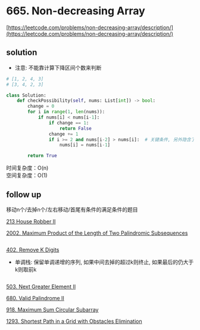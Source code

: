 # 665. Non-decreasing Array
[https://leetcode.com/problems/non-decreasing-array/description/](https://leetcode.com/problems/non-decreasing-array/description/)


## solution

- 注意: 不能靠计算下降区间个数来判断

```python
# [1, 2, 4, 3]
# [3, 4, 2, 3]

class Solution:
    def checkPossibility(self, nums: List[int]) -> bool:
        change = 0
        for i in range(1, len(nums)):
            if nums[i] < nums[i-1]:
                if change == 1:
                    return False
                change += 1
                if i >= 2 and nums[i-2] > nums[i]:  # 关键条件, 另外隐含了另一种修改i-1的？
                    nums[i] = nums[i-1]

        return True
```
时间复杂度：O(n) <br>
空间复杂度：O(1)


## follow up

移动n个/去掉n个/左右移动/首尾有条件的满足条件的题目

[213 House Robber II](../09_dynamic_program/213.%20House%20Robber%20II.md)


[2002. Maximum Product of the Length of Two Palindromic Subsequences](https://leetcode.com/problems/maximum-product-of-the-length-of-two-palindromic-subsequences/description/)
```python

```

[402. Remove K Digits](https://leetcode.com/problems/remove-k-digits/description/)
- 单调栈: 保留单调递增的序列, 如果中间去掉的超过k则终止, 如果最后的仍大于k则取前k
```python

```

[503. Next Greater Element II](../05_stack_queue/503.%20Next%20Greater%20Element%20II.md)


[680. Valid Palindrome II](../01_two_pointers/5.%20Longest%20Palindromic%20Substring.md)


[918. Maximum Sum Circular Subarray](../11_prefix_sum/53.%20Maximum%20Subarray.md)


[1293. Shortest Path in a Grid with Obstacles Elimination](https://leetcode.com/problems/shortest-path-in-a-grid-with-obstacles-elimination/description/)
```python

```
